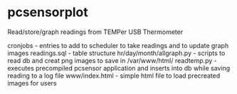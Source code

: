 # pcsensorplot
Read/store/graph readings from TEMPer USB Thermometer


cronjobs - entries to add to scheduler to take readings and to update graph images
readings.sql - table structure
hr/day/month/allgraph.py -  scripts to read db and creat png images to save in /var/www/html/
readtemp.py - executes precompiled pcsensor application and inserts into db while saving reading to a log file
www/index.html - simple html file to load precreated images for users
